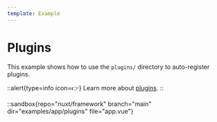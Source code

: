 ```yaml
---
template: Example
---
```


# Plugins

This example shows how to use the `plugins/` directory to auto-register plugins.

::alert{type=info icon=👉}
Learn more about [plugins](/guide/directory-structure/plugins).
::

::sandbox{repo="nuxt/framework" branch="main" dir="examples/app/plugins" file="app.vue"}
